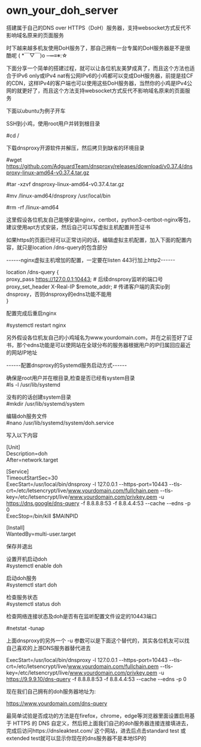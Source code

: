# own_your_doh_server
搭建属于自己的DNS over HTTPS（DoH）服务器，支持websocket方式反代不影响域名原来的页面服务  
  
  
时下越来越多机友使用DoH服务了，那自己拥有一台专属的DoH服务器是不是很酷呢 ( *￣▽￣)o ─═≡※:☆  

下面分享一个简单的搭建过程，就可以让各位机友美梦成真了，而且这个方法也适合于IPv6 only或IPv4 nat有公网IPv6的小鸡都可以变成DoH服务器，前提是挂CF的CDN，这样IPv4的客户端也可以使用这些DoH服务器，当然你的小鸡是IPv4公网的就更好了，而且这个方法支持websocket方式反代不影响域名原来的页面服务   
   
下面以ubuntu为例子开车  
  
SSH到小鸡，使用root用户并转到根目录  

#cd /   
  
下载dnsproxy开源软件并解压，然后拷贝到缺省的环境目录  
  
#wget https://github.com/AdguardTeam/dnsproxy/releases/download/v0.37.4/dnsproxy-linux-amd64-v0.37.4.tar.gz   
  
#tar -xzvf dnsproxy-linux-amd64-v0.37.4.tar.gz   
  
#mv /linux-amd64/dnsproxy /usr/local/bin  
  
#rm -rf /linux-amd64  
  
这里假设各位机友自己能够安装nginx，certbot，python3-certbot-nginx等包，建议使用apt方式安装，然后自己可以写虚拟主机配置并签证书

如果https的页面已经可以正常访问的话，编辑虚拟主机配置，加入下面的配置内容，就只是location /dns-query的包含部分  
  
------nginx虚拟主机增加的配置，一定要在listen 443行加上http2------
  
location /dns-query {  
   proxy_pass         https://127.0.0.1:10443; # 后续dnsproxy监听的端口号  
   proxy_set_header X-Real-IP $remote_addr; # 传递客户端的真实ip到dnsproxy，否则dnsproxy的edns功能不能用  
   }  
  
配置完成后重启nginx    
   
#systemctl restart nginx  
  
另外假设各位机友自己的小鸡域名为www.yourdomain.com，并在之前签好了证书，那个edns功能是可以使网站在全球分布的服务器根据用户的IP归属回应最近的网站IP地址      
  
------配置dnsproxy的Systemd服务启动方式------  
  
确保是root用户并在根目录,检查是否已经有system目录  
#ls -l /usr/lib/systemd  
  
没有的的话创建system目录  
#mkdir /usr/lib/systemd/system  
  
编辑doh服务文件  
#nano /usr/lib/systemd/system/doh.service  
  
写入以下内容  
  
[Unit]  
Description=doh  
After=network.target  
  
[Service]  
TimeoutStartSec=30  
ExecStart=/usr/local/bin/dnsproxy -l 127.0.0.1 --https-port=10443 --tls-crt=/etc/letsencrypt/live/www.yourdomain.com/fullchain.pem --tls-key=/etc/letsencrypt/live/www.yourdomain.com/privkey.pem -u https://dns.google/dns-query -f 8.8.8.8:53 -f 8.8.4.4:53 --cache --edns -p 0  
ExecStop=/bin/kill $MAINPID  
  
[Install]  
WantedBy=multi-user.target  
  
保存并退出  
  
设置开机启动doh  
#systemctl enable doh  
  
启动doh服务  
#systemctl start doh  
  
检查服务状态       
#systemctl status doh            
          
检查网络连接状态及doh是否有在监听配置文件设定的10443端口      
       
#netstat -tunap    
   
上面dnsproxy的另外一个 -u 参数可以是下面这个替代的，其实各位机友可以找自己喜欢的上游DNS服务器替代进去  
  
ExecStart=/usr/local/bin/dnsproxy -l 127.0.0.1 --https-port=10443 --tls-crt=/etc/letsencrypt/live/www.yourdomain.com/fullchain.pem --tls-key=/etc/letsencrypt/live/www.yourdomain.com/privkey.pem -u https://9.9.9.10/dns-query -f 8.8.8.8:53 -f 8.8.4.4:53 --cache --edns -p 0  
  
现在我们自己拥有的doh服务器地址为:     
  
https://www.yourdomain.com/dns-query  
   
最简单试验是否成功的方法是在firefox，chrome，edge等浏览器里面设置启用基于 HTTPS 的 DNS 自定义，然后把上面我们自己的doh服务器连接连接填进去，完成后访问https://dnsleaktest.com/ 这个网站，进去后点击standard test 或 extended test就可以显示你现在的dns服务器不是本地ISP的   
  
  
  

  

